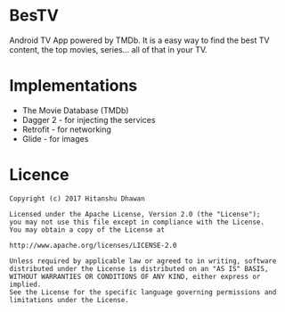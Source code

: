 # BesTV
Android TV App powered by TMDb. 
It is a easy way to find the best TV content, the top movies, series... all of that in your TV.

# Implementations
<ul>
<li>The Movie Database (TMDb)</li>
<li>Dagger 2 - for injecting the services</li>
<li>Retrofit - for networking</li>
<li>Glide - for images</li>
</ul>


# Licence
```
Copyright (c) 2017 Hitanshu Dhawan

Licensed under the Apache License, Version 2.0 (the "License");
you may not use this file except in compliance with the License.
You may obtain a copy of the License at

http://www.apache.org/licenses/LICENSE-2.0

Unless required by applicable law or agreed to in writing, software
distributed under the License is distributed on an "AS IS" BASIS,
WITHOUT WARRANTIES OR CONDITIONS OF ANY KIND, either express or implied.
See the License for the specific language governing permissions and
limitations under the License.
